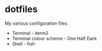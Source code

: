 # dotfiles
My various configuration files

* Terminal - iterm2
* Terminal colour scheme - One Half Dark
* Shell - fish
